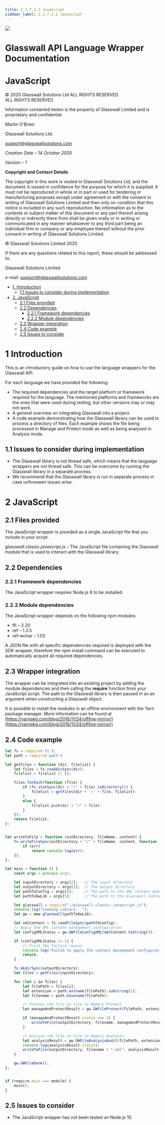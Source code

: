 ```yaml
---
title: 2.1.7.2.2 JavaScript 
sidebar_label: 2.1.7.2.2 JavaScript 
---
```


![](media/glasswalllogo.jpg)

<div style={{textAlign: 'center'}}>

# Glasswall API Language Wrapper Documentation
# JavaScript


&copy; 2020 Glasswall Solutions Ltd ALL RIGHTS RESERVED<br />
ALL RIGHTS RESERVED

Information contained herein is the property of Glasswall Limited and is proprietary and confidential.

Martin O'Brien

Glasswall Solutions Ltd.

[support@glasswallsolutions.com](mailto:support%40glasswallsolutions.com)
</div>

_Creation Date – 14 October 2020_

_Version – 1_

**Copyright and Contact Details**

The copyright in this work is vested in Glasswall Solutions Ltd, and the document is issued in confidence for the purpose for which it is supplied. It must not be reproduced in whole or in part or used for tendering or manufacturing purposes except under agreement or with the consent in writing of Glasswall Solutions Limited and then only on condition that this notice is included in any such reproduction. No information as to the contents or subject matter of this document or any part thereof arising directly or indirectly there from shall be given orally or in writing or communicated in any manner whatsoever to any third part being an individual firm or company or any employee thereof without the prior consent in writing of Glasswall Solutions Limited.

© Glasswall Solutions Limited 2020

If there are any questions related to this report, these should be addressed to:

Glasswall Solutions Limited

e-mail: [support@glasswallsolutions.com](mailto:support%40glasswallsolutions.com)



- [1. Introduction](#1-introduction)
    - [1.1 Issues to consider during implementation](#11-issues-to-consider-during-implementation)
- [2. JavaScript](#2-javascript)
    - [2.1 Files provided](#21-files-provided)
    - [2.2 Dependencies](#22-dependencies)
        - [2.2.1 Framework dependencies](#221-framework-dependencies)
        - [2.2.2 Module dependencies](#222-module-dependencies)
    - [2.3 Wrapper integration](#23-wrapper-integration)
    - [2.4 Code example](#24-code-example)
    - [2.5 Issues to consider](#25-issues-to-consider)


# 1 Introduction

This is an introductory guide on how to use the language wrappers for the Glasswall API.

For each language we have provided the following:

- The required dependencies and the target platform or framework required for the language. The mentioned platforms and frameworks are the ones that were used during testing, but other versions may or may not work.
- A general overview on integrating Glasswall into a project.
- A code example demonstrating how the Glasswall library can be used to process a directory of files. Each example shows the file being processed in Manage and Protect mode as well as being analysed in Analysis mode.


## 1.1 Issues to consider during implementation

- The Glasswall library is not thread safe, which means that the language wrappers are not thread safe. This can be overcome by running the Glasswall library in a separate process.
- We recommend that the Glasswall library is run in separate process in case unforeseen issues arise.


# 2 JavaScript


## 2.1 Files provided

The JavaScript wrapper is provided as a single JavaScript file that you include in your script.

_glasswall.classic.javascript.js_ – The JavaScript file containing the Glasswall module that is used to interact with the Glasswall library.


## 2.2 Dependencies


### 2.2.1 Framework dependencies

The JavaScript wrapper requires Node.js 8 to be installed.


### 2.2.2 Module dependencies

The JavaScript wrapper depends on the following npm modules:

- ffi – 2.20
- ref – 1.3.5
- ref-wchar – 1.02

A JSON file with all specific dependencies required is deployed with the SDK wrapper, therefore the npm install command can be executed to automatically acquire all required dependencies.


## 2.3 Wrapper integration

The wrapper can be integrated into an existing project by adding the module dependencies and then calling the **require** function from your JavaScript script. The path to the Glasswall library is then passed in as an argument when constructing a Glasswall object.

It is possible to install the modules in an offline environment with the Yarn package manager. More information can be found at [https://yarnpkg.com/blog/2016/11/24/offline-mirror/](https://yarnpkg.com/blog/2016/11/24/offline-mirror/)


## 2.4 Code example

```javascript
let fs = require('fs');
let path = require('path')

let getFiles = function (dir, filelist) {
    let files = fs.readdirSync(dir);
    filelist = filelist || [];

    files.forEach(function (file) {
        if (fs.statSync(dir + "/" + file).isDirectory()) {
            filelist = getFiles(dir + '/' + file, filelist);
        }
        else {
            filelist.push(dir + "/" + file);
        }
    });
    return filelist;
};


let writeToFile = function (outDirectory, fileName, content) {
    fs.writeFileSync(outDirectory + "/" + fileName, content, function (err) {
        if (err)
            return console.log(err);
    });
};

let main = function () {
    const args = process.argv;

    let inputDirectory = args[2];   // The input directory
    let outputDirectory = args[3];  // The output directory
    let pathToConfig = args[4];     // The path to the XML content management configuration
    let pathToGwLib = args[5];      // The path to the Glasswall library

    let glasswall = require("./glasswall.classic.javascript.js");
    console.log("Loading Library...");
    let gw = new glasswall(pathToGwLib);

    let xmlContent = fs.readFileSync(pathToConfig);
    // Apply the XML content management configuration
    let configXMLStatus = gw.GWFileConfigXML(xmlContent.toString());

    if (configXMLStatus != 1) {
        // Print the failure reason
        console.log("Failed to apply the content management configuration for the following reason: " + gw.GWFileErrorMsg());
        return;
    }

    fs.mkdirSync(outputDirectory);
    let files = getFiles(inputDirectory);

    for (let i in files) {
        let filePath = files[i];
        let extension = path.extname(filePath).substring(1);
        let filename = path.basename(filePath);

        // Process the file in File to Memory Protect
        let manageAndProtectResult = gw.GWFileProtect(filePath, extension);

        if (manageAndProtectResult.status === 1) {
            writeToFile(outputDirectory, filename, manageAndProtectResult.fileBuffer);
        }

        // Analyse the file in File to Memory Analysis
        let analysisResult = gw.GWFileAnalysisAudit(filePath, extension);
        console.log(analysisResult.status);
        writeToFile(outputDirectory, filename + ".xml", analysisResult.xmlReport);
    }

    gw.GWFileDone();
};


if (require.main === module) {
    main();
}


```

## 2.5 Issues to consider

- The JavaScript wrapper has not been tested on Node.js 10.
